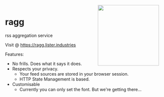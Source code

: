 <img align="right" src="https://github.com/tomlister/ragg/blob/main/media/Ragg.png?raw=true" width="200">

# ragg
rss aggregation service

Visit @ https://ragg.lister.industries

Features:
- No frills. Does what it says it does.
- Respects your privacy.
  - Your feed sources are stored in your browser session.
  - HTTP State Management is based.
- Customisable
  - Currently you can only set the font. But we're getting there...
